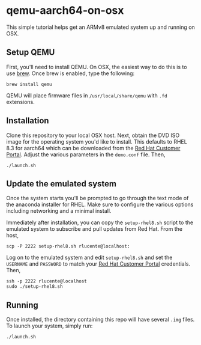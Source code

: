 # qemu-aarch64-on-osx
This simple tutorial helps get an ARMv8 emulated system up and
running on OSX.

## Setup QEMU
First, you'll need to install QEMU. On OSX, the easiest way to do
this is to use [brew](https://brew.sh).  Once brew is enabled, type
the following:

    brew install qemu

QEMU will place firmware files in `/usr/local/share/qemu` with `.fd`
extensions.

## Installation
Clone this repository to your local OSX host. Next, obtain the DVD
ISO image for the operating system you'd like to install. This
defaults to RHEL 8.3 for aarch64 which can be downloaded from the
[Red Hat Customer Portal](https://access.redhat.com/downloads/content/419/ver=/rhel---8/8.3/aarch64/product-software).
Adjust the various parameters in the `demo.conf` file. Then,

    ./launch.sh

## Update the emulated system
Once the system starts you'll be prompted to go through the text
mode of the anaconda installer for RHEL. Make sure to configure the
various options including networking and a minimal install.

Immediately after installation, you can copy the `setup-rhel8.sh`
script to the emulated system to subscribe and pull updates from
Red Hat. From the host,

    scp -P 2222 setup-rhel8.sh rlucente@localhost:

Log on to the emulated system and edit `setup-rhel8.sh` and set the `USERNAME`
and `PASSWORD` to match your [Red Hat Customer Portal](https://access.redhat.com)
credentials. Then,

    ssh -p 2222 rlucente@localhost
    sudo ./setup-rhel8.sh

## Running
Once installed, the directory containing this repo will have several
`.img` files. To launch your system, simply run:

    ./launch.sh

